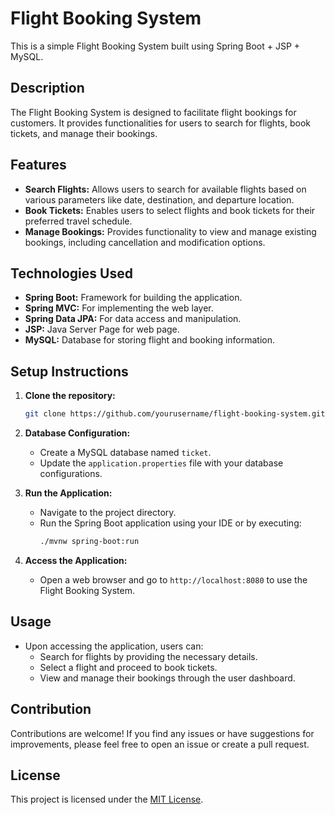 # Flight Booking System

This is a simple Flight Booking System built using Spring Boot + JSP + MySQL.

## Description

The Flight Booking System is designed to facilitate flight bookings for customers. It provides functionalities for users to search for flights, book tickets, and manage their bookings.

## Features

- **Search Flights:** Allows users to search for available flights based on various parameters like date, destination, and departure location.
- **Book Tickets:** Enables users to select flights and book tickets for their preferred travel schedule.
- **Manage Bookings:** Provides functionality to view and manage existing bookings, including cancellation and modification options.

## Technologies Used

- **Spring Boot:** Framework for building the application.
- **Spring MVC:** For implementing the web layer.
- **Spring Data JPA:** For data access and manipulation.
- **JSP:** Java Server Page for web page.
- **MySQL:** Database for storing flight and booking information.

## Setup Instructions

1. **Clone the repository:**
    ```bash
    git clone https://github.com/yourusername/flight-booking-system.git
    ```

2. **Database Configuration:**
    - Create a MySQL database named `ticket`.
    - Update the `application.properties` file with your database configurations.

3. **Run the Application:**
    - Navigate to the project directory.
    - Run the Spring Boot application using your IDE or by executing:
        ```bash
        ./mvnw spring-boot:run
        ```

4. **Access the Application:**
    - Open a web browser and go to `http://localhost:8080` to use the Flight Booking System.

## Usage

- Upon accessing the application, users can:
    - Search for flights by providing the necessary details.
    - Select a flight and proceed to book tickets.
    - View and manage their bookings through the user dashboard.

## Contribution

Contributions are welcome! If you find any issues or have suggestions for improvements, please feel free to open an issue or create a pull request.

## License

This project is licensed under the [MIT License](LICENSE).
